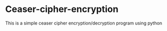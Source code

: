 # Ceaser-cipher-encryption
This is a simple ceaser cipher encryption/decryption program using python
